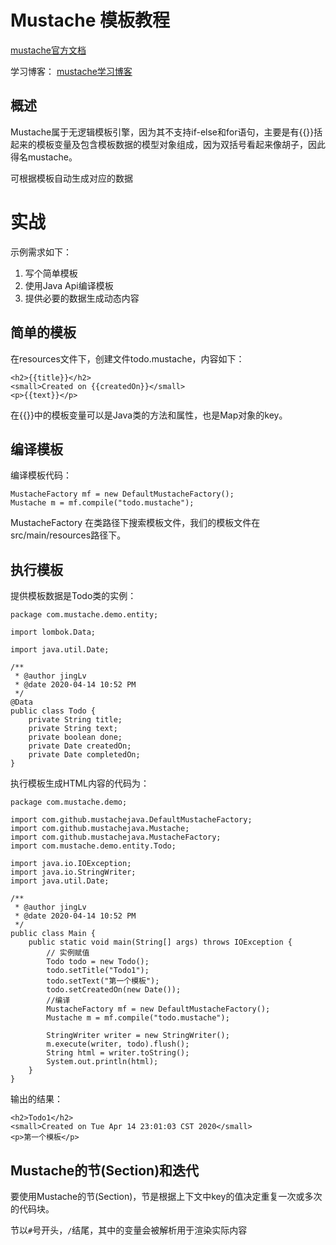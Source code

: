 # Mustache 模板教程
[mustache官方文档](http://mustache.github.io)

学习博客：
[mustache学习博客](https://blog.csdn.net/neweastsun/article/details/102881478)


## 概述
Mustache属于无逻辑模板引擎，因为其不支持if-else和for语句，主要是有{{}}括起来的模板变量及包含模板数据的模型对象组成，因为双括号看起来像胡子，因此得名mustache。

可根据模板自动生成对应的数据

# 实战
示例需求如下：
1. 写个简单模板
2. 使用Java Api编译模板
3. 提供必要的数据生成动态内容

## 简单的模板
在resources文件下，创建文件todo.mustache，内容如下：
```
<h2>{{title}}</h2>
<small>Created on {{createdOn}}</small>
<p>{{text}}</p>
```
在{{}}中的模板变量可以是Java类的方法和属性，也是Map对象的key。

## 编译模板
编译模板代码：
```
MustacheFactory mf = new DefaultMustacheFactory();
Mustache m = mf.compile("todo.mustache");
```
MustacheFactory 在类路径下搜索模板文件，我们的模板文件在src/main/resources路径下。

## 执行模板
提供模板数据是Todo类的实例：
```
package com.mustache.demo.entity;

import lombok.Data;

import java.util.Date;

/**
 * @author jingLv
 * @date 2020-04-14 10:52 PM
 */
@Data
public class Todo {
    private String title;
    private String text;
    private boolean done;
    private Date createdOn;
    private Date completedOn;
}
```
执行模板生成HTML内容的代码为：
```
package com.mustache.demo;

import com.github.mustachejava.DefaultMustacheFactory;
import com.github.mustachejava.Mustache;
import com.github.mustachejava.MustacheFactory;
import com.mustache.demo.entity.Todo;

import java.io.IOException;
import java.io.StringWriter;
import java.util.Date;

/**
 * @author jingLv
 * @date 2020-04-14 10:52 PM
 */
public class Main {
    public static void main(String[] args) throws IOException {
        // 实例赋值
        Todo todo = new Todo();
        todo.setTitle("Todo1");
        todo.setText("第一个模板");
        todo.setCreatedOn(new Date());
        //编译
        MustacheFactory mf = new DefaultMustacheFactory();
        Mustache m = mf.compile("todo.mustache");

        StringWriter writer = new StringWriter();
        m.execute(writer, todo).flush();
        String html = writer.toString();
        System.out.println(html);
    }
}
```
输出的结果：
```
<h2>Todo1</h2>
<small>Created on Tue Apr 14 23:01:03 CST 2020</small>
<p>第一个模板</p>
```

## Mustache的节(Section)和迭代
要使用Mustache的节(Section)，节是根据上下文中key的值决定重复一次或多次的代码块。

节以`#`号开头，`/`结尾，其中的变量会被解析用于渲染实际内容

